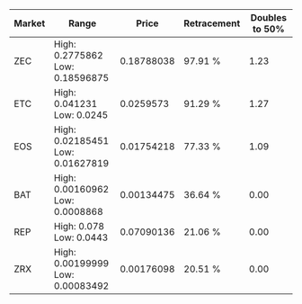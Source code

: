 | Market | Range | Price| Retracement | Doubles to 50% |
| --- | --- | --- | --- | --- |
| ZEC | High: 0.2775862<br />Low: 0.18596875 | 0.18788038 | 97.91 % | 1.23 |
| ETC | High: 0.041231<br />Low: 0.0245 | 0.0259573 | 91.29 % | 1.27 |
| EOS | High: 0.02185451<br />Low: 0.01627819 | 0.01754218 | 77.33 % | 1.09 |
| BAT | High: 0.00160962<br />Low: 0.0008868 | 0.00134475 | 36.64 % | 0.00 |
| REP | High: 0.078<br />Low: 0.0443 | 0.07090136 | 21.06 % | 0.00 |
| ZRX | High: 0.00199999<br />Low: 0.00083492 | 0.00176098 | 20.51 % | 0.00 |
